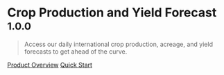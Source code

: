 # Crop Production and Yield Forecast <small>1.0.0</small>

> Access our daily international crop production, acreage, and yield forecasts to get ahead of the curve.

[Product Overview](/content/overview)
[Quick Start](/content/quick_start)
